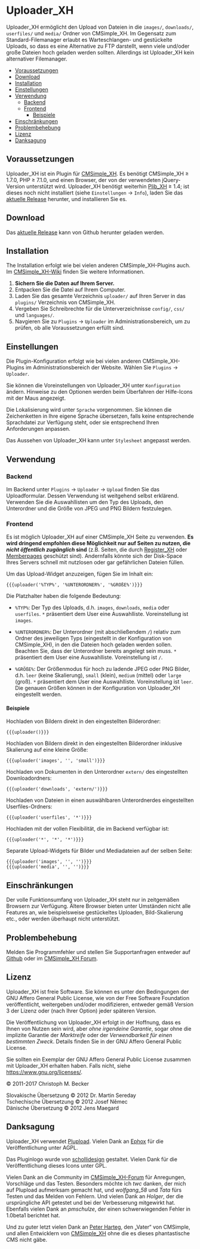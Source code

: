# Uploader_XH

Uploader_XH ermöglicht den Upload von Dateien in die `images/`,
`downloads/`, `userfiles/` und `media/` Ordner von CMSimple_XH.
Im Gegensatz zum Standard-Filemanager erlaubt es Warteschlangen- und
gestückelte Uploads, so dass es eine Alternative zu FTP darstellt, wenn
viele und/oder große Dateien hoch geladen werden sollten. Allerdings ist
Uploader_XH kein alternativer Filemanager.

- [Voraussetzungen](#voraussetzungen)
- [Download](#download)
- [Installation](#installation)
- [Einstellungen](#einstellungen)
- [Verwendung](#verwendung)
  - [Backend](#backend)
  - [Frontend](#frontend)
    - [Beispiele](#beispiele)
- [Einschränkungen](#einschränkungen)
- [Problembehebung](#problembehebung)
- [Lizenz](#lizenz)
- [Danksagung](#danksagung)

## Voraussetzungen

Uploader_XH ist ein Plugin für [CMSimple_XH](https://www.cmsimple-xh.org/de/).
Es benötigt CMSimple_XH ≥ 1.7.0, PHP ≥ 7.1.0,
und einen Browser, der von der verwendeten jQuery-Version unterstützt wird.
Uploader_XH benötigt weiterhin [Plib_XH](https://github.com/cmb69/plib_xh) ≥ 1.4;
ist dieses noch nicht installiert (siehe `Einstellungen` → `Info`),
laden Sie das [aktuelle Release](https://github.com/cmb69/plib_xh/releases/latest)
herunter, und installieren Sie es.

## Download

Das [aktuelle Release](https://github.com/cmb69/uploader_xh/releases/latest)
kann von Github herunter geladen werden.

## Installation

The Installation erfolgt wie bei vielen anderen CMSimple_XH-Plugins auch.
Im [CMSimple_XH-Wiki](https://wiki.cmsimple-xh.org/de/?fuer-anwender/arbeiten-mit-dem-cms/plugins)
finden Sie weitere Informationen.

1. **Sichern Sie die Daten auf Ihrem Server.**
1. Entpacken Sie die Datei auf Ihrem Computer.
1. Laden Sie das gesamte Verzeichnis `uploader/` auf Ihren Server in
   das `plugins/` Verzeichnis von CMSimple_XH.
1. Vergeben Sie Schreibrechte für die Unterverzeichnisse `config/`,
   `css/` und `languages/`.
1. Navgieren Sie zu `Plugins` → `Uploader` im Administrationsbereich,
   um zu prüfen, ob alle Voraussetzungen erfüllt sind.

## Einstellungen

Die Plugin-Konfiguration erfolgt wie bei vielen anderen CMSimple_XH-Plugins
im Administrationsbereich der Website. Wählen Sie `Plugins` → `Uploader`.

Sie können die Voreinstellungen von Uploader_XH unter `Konfiguration`
ändern. Hinweise zu den Optionen werden beim Überfahren der Hilfe-Icons mit
der Maus angezeigt.

Die Lokalisierung wird unter `Sprache` vorgenommen. Sie können die
Zeichenketten in Ihre eigene Sprache übersetzen, falls keine entsprechende
Sprachdatei zur Verfügung steht, oder sie entsprechend Ihren Anforderungen
anpassen.

Das Aussehen von Uploader_XH kann unter `Stylesheet` angepasst werden.

## Verwendung

### Backend

Im Backend unter `Plugins` → `Uploader` → `Upload` finden Sie
das Uploadformular. Dessen Verwendung ist weitgehend selbst erklärend.
Verwenden Sie die Auswahllisten um den Typ des Uploads, den Unterordner und
die Größe von JPEG und PNG Bildern festzulegen.

### Frontend

Es ist möglich Uploader_XH auf einer CMSimple_XH Seite zu verwenden.
**Es wird dringend empfohlen diese Möglichkeit nur auf Seiten zu nutzen, die
*nicht öffentlich zugänglich* sind** (z.B. Seiten, die durch
[Register_XH](https://github.com/cmb69/register_xh) oder
[Memberpages](https://github.com/cmsimple-xh/memberpages) geschützt sind).
Andernfalls könnte sich der Disk-Space Ihres Servers schnell mit
nutzlosen oder gar gefährlichen Dateien füllen.

Um das Upload-Widget anzuzeigen, fügen Sie im Inhalt ein:

    {{{uploader('%TYP%', '%UNTERORDNER%', '%GRÖßE%')}}}

Die Platzhalter haben die folgende Bedeutung:

- `%TYP%`:
  Der Typ des Uploads, d.h. `images`, `downloads`, `media` oder `userfiles`.
  `*` präsentiert dem User eine Auswahlliste. Voreinstellung ist `images`.

- `%UNTERORDNER%`:
  Der Unterordner (mit abschließendem `/`) relativ zum Ordner des
  jeweiligen Typs (eingestellt in der Konfiguration von CMSimple_XH), in den
  die Dateien hoch geladen werden sollen. Beachten Sie, dass der Unterordner
  bereits angelegt sein muss. `*` präsentiert dem User eine
  Auswahlliste. Voreinstellung ist `/`.

- `%GRÖßE%`:
  Der Größenmodus für hoch zu ladende JPEG oder PNG Bilder, d.h. `leer`
  (keine Skalierung), `small` (klein), `medium` (mittel) oder `large` (groß).
  `*` präsentiert dem User eine Auswahlliste. Voreinstellung ist `leer`.
  Die genauen Größen können in der Konfiguration von Uploader_XH eingestellt werden.

#### Beispiele

Hochladen von Bildern direkt in den eingestellten Bilderordner:

    {{{uploader()}}}

Hochladen von Bildern direkt in den eingestellten Bilderordner inklusive Skalierung auf eine kleine Größe:

    {{{uploader('images', '', 'small')}}}

Hochladen von Dokumenten in den Unterordner `extern/` des eingestellten Downloadordners:

    {{{uploader('downloads', 'extern/')}}}

Hochladen von Dateien in einen auswählbaren Unterordnerdes eingestellten Userfiles-Ordners:

    {{{uploader('userfiles', '*')}}}

Hochladen mit der vollen Flexibilität, die im Backend verfügbar ist:

    {{{uploader('*', '*', '*')}}}

Separate Upload-Widgets für Bilder und Mediadateien auf der selben Seite:

    {{{uploader('images', '', '')}}}
    {{{uploader('media', '', '')}}}

## Einschränkungen

Der volle Funktionsumfang von Uploader_XH steht nur in zeitgemäßen Browsern
zur Verfügung. Ältere Browser bieten unter Umständen nicht alle Features an,
wie beispielsweise gestückeltes Uploaden, Bild-Skalierung etc.,
oder werden überhaupt nicht unterstützt.

## Problembehebung

Melden Sie Programmfehler und stellen Sie Supportanfragen entweder auf
[Github](https://github.com/cmb69/uploader_xh/issues)
oder im [CMSimple_XH Forum](https://cmsimpleforum.com/).

## Lizenz

Uploader_XH ist freie Software. Sie können es unter den Bedingungen
der GNU Affero General Public License, wie von der Free Software Foundation
veröffentlicht, weitergeben und/oder modifizieren, entweder gemäß
Version 3 der Lizenz oder (nach Ihrer Option) jeder späteren Version.

Die Veröffentlichung von Uploader_XH erfolgt in der Hoffnung, dass es
Ihnen von Nutzen sein wird, aber *ohne irgendeine Garantie*, sogar ohne
die implizite Garantie der *Marktreife* oder der *Verwendbarkeit für einen
bestimmten Zweck*. Details finden Sie in der GNU Affero General Public License.

Sie sollten ein Exemplar der GNU Affero General Public License zusammen mit
Uploader_XH erhalten haben. Falls nicht, siehe <https://www.gnu.org/licenses/>.

© 2011-2017 Christoph M. Becker

Slovakische Übersetzung © 2012 Dr. Martin Sereday  
Tschechische Übersetzung © 2012 Josef Němec  
Dänische Übersetzung © 2012 Jens Maegard

## Danksagung

Uploader_XH verwendet [Plupload](https://www.plupload.com/).
Vielen Dank an [Ephox](https://www.ephox.com/) für die Veröffentlichung unter AGPL.

Das Pluginlogo wurde von [schollidesign](https://www.deviantart.com/schollidesign) gestaltet.
Vielen Dank für die Veröffentlichung dieses Icons unter GPL.

Vielen Dank an die Community im [CMSimple_XH-Forum](http://www.cmsimpleforum.com)
für Anregungen, Vorschläge und das Testen.
Besonders möchte ich *twc* danken, der mich auf Plupload aufmerksam gemacht hat,
und *wolfgang_58* und *Tata* fürs Testen und das Melden von Fehlern.
Und vielen Dank an *Holger*, der die ursprüngliche API getestet und bei der Verbesserung mitgewirkt hat.
Ebenfalls vielen Dank an *pmschulze*, der einen schwerwiegenden Fehler
in 1.0beta1 berichtet hat.

Und zu guter letzt vielen Dank an [Peter Harteg](http://www.harteg.dk/),
den „Vater“ von CMSimple, und allen Entwicklern von
[CMSimple_XH](https://www.cmsimple-xh.org/de/) ohne die es dieses
phantastische CMS nicht gäbe.

